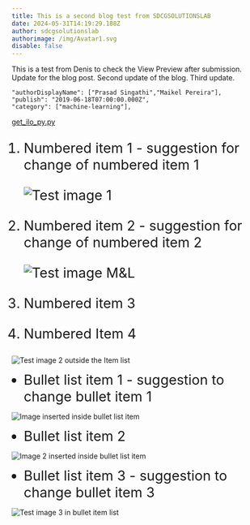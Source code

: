 ```yaml
---
title: This is a second blog test from SDCGSOLUTIONSLAB
date: 2024-05-31T14:19:29.188Z
author: sdcgsolutionslab
authorimage: /img/Avatar1.svg
disable: false
---
```

<style>
li {
   font-size: 27px;
   line-height: 33px;
   max-width: none;
}
</style>

This is a test from Denis to check the View Preview after submission.
Update for the blog post.
Second update of the blog.
Third update.

```shell
"authorDisplayName": ["Prasad Singathi","Maikel Pereira"],
"publish": "2019-06-18T07:00:00.000Z",
"category": ["machine-learning"],
```

[get_ilo_py.py](https://github.com/HewlettPackard/python-ilorest-library/blob/master/examples/Redfish/get_ilo_ip.py)

1. Numbered item 1 - suggestion for change of numbered item 1

   ![Test image 1](/img/1-gunna.png "Test image 1")
2. Numbered item 2 - suggestion for change of numbered item 2

   ![Test image M&L ](/img/MunchandLearn.svg "Tets image M&L")
3. Numbered item 3
4. Numbered Item 4

![Test image 2 outside the Item list](/img/2-gunna.png "Test image 2 outside the Item list")

* Bullet list item 1 - suggestion to change bullet item 1

![Image inserted inside bullet list item](/img/Avatar1.svg "Image inserted inside bullet list item")

* Bullet list item 2

![Image 2 inserted inside bullet list item](/img/1-gunna.png "Image 2 inserted inside bullet list item")

* Bullet list item 3 - suggestion to change bullet item 3

![Test image 3 in bullet item list](/img/hpedev.png "Test image 3 in bullet item list")